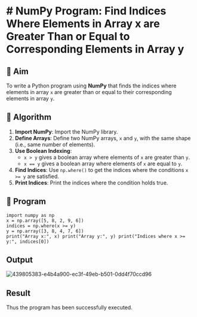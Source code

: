 # # NumPy Program: Find Indices Where Elements in Array x are Greater Than or Equal to Corresponding Elements in Array y

## 🎯 Aim
To write a Python program using **NumPy** that finds the indices where elements in array `x` are greater than or equal to their corresponding elements in array `y`.

## 🧠 Algorithm
1. **Import NumPy**: Import the NumPy library.
2. **Define Arrays**: Define two NumPy arrays, `x` and `y`, with the same shape (i.e., same number of elements).
3. **Use Boolean Indexing**: 
   - `x > y` gives a boolean array where elements of `x` are greater than `y`.
   - `x == y` gives a boolean array where elements of `x` are equal to `y`.
4. **Find Indices**: Use `np.where()` to get the indices where the conditions `x >= y` are satisfied.
5. **Print Indices**: Print the indices where the condition holds true.

## 🧾 Program

```
import numpy as np
x = np.array([5, 8, 2, 9, 6])
indices = np.where(x >= y)
y = np.array([3, 8, 4, 7, 6])
print("Array x:", x) print("Array y:", y) print("Indices where x >= y:", indices[0])
```
## Output
![439805383-e4b4a900-ec3f-49eb-b501-0dd4f70ccd96](https://github.com/user-attachments/assets/bd51e82a-79df-464f-aee4-eb97ac09eb09)

## Result
Thus the program has been successfully executed.
